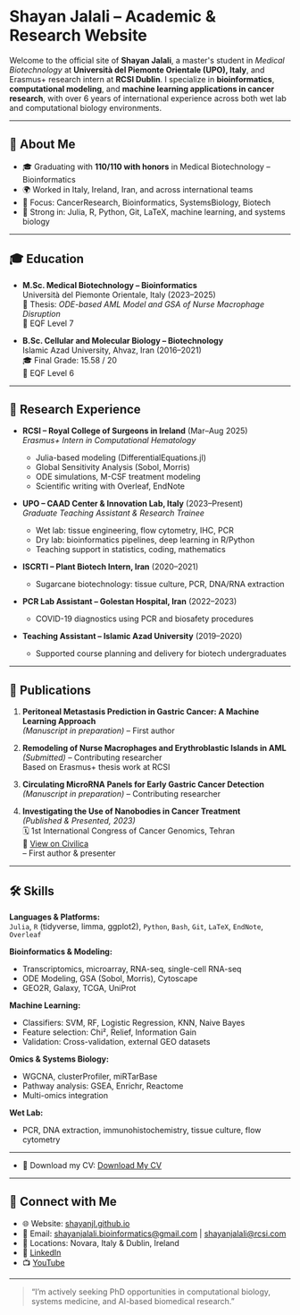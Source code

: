 # Shayan Jalali – Academic & Research Website

Welcome to the official site of **Shayan Jalali**, a master's student in *Medical Biotechnology* at **Università del Piemonte Orientale (UPO), Italy**, and Erasmus+ research intern at **RCSI Dublin**. I specialize in **bioinformatics**, **computational modeling**, and **machine learning applications in cancer research**, with over 6 years of international experience across both wet lab and computational biology environments.


---

## 🧬 About Me

- 🎓 Graduating with **110/110 with honors** in Medical Biotechnology – Bioinformatics  
- 🌍 Worked in Italy, Ireland, Iran, and across international teams  
- 🔬 Focus: CancerResearch, Bioinformatics, SystemsBiology, Biotech  
- 🧠 Strong in: Julia, R, Python, Git, LaTeX, machine learning, and systems biology  

---

## 🎓 Education

- **M.Sc. Medical Biotechnology – Bioinformatics**  
  Università del Piemonte Orientale, Italy (2023–2025)  
  🧪 Thesis: *ODE-based AML Model and GSA of Nurse Macrophage Disruption*  
  📍 EQF Level 7

- **B.Sc. Cellular and Molecular Biology – Biotechnology**  
  Islamic Azad University, Ahvaz, Iran (2016–2021)  
  🎓 Final Grade: 15.58 / 20  
  📍 EQF Level 6

---

## 🧪 Research Experience

- **RCSI – Royal College of Surgeons in Ireland** (Mar–Aug 2025)  
  *Erasmus+ Intern in Computational Hematology*  
  - Julia-based modeling (DifferentialEquations.jl)
  - Global Sensitivity Analysis (Sobol, Morris)
  - ODE simulations, M-CSF treatment modeling
  - Scientific writing with Overleaf, EndNote

- **UPO – CAAD Center & Innovation Lab, Italy** (2023–Present)  
  *Graduate Teaching Assistant & Research Trainee*  
  - Wet lab: tissue engineering, flow cytometry, IHC, PCR  
  - Dry lab: bioinformatics pipelines, deep learning in R/Python  
  - Teaching support in statistics, coding, mathematics

- **ISCRTI – Plant Biotech Intern, Iran** (2020–2021)  
  - Sugarcane biotechnology: tissue culture, PCR, DNA/RNA extraction

- **PCR Lab Assistant – Golestan Hospital, Iran** (2022–2023)  
  - COVID-19 diagnostics using PCR and biosafety procedures

- **Teaching Assistant – Islamic Azad University** (2019–2020)  
  - Supported course planning and delivery for biotech undergraduates

---

## 📝 Publications

1. **Peritoneal Metastasis Prediction in Gastric Cancer: A Machine Learning Approach**  
   *(Manuscript in preparation)* – First author

2. **Remodeling of Nurse Macrophages and Erythroblastic Islands in AML**  
   *(Submitted)* – Contributing researcher  
   Based on Erasmus+ thesis work at RCSI

3. **Circulating MicroRNA Panels for Early Gastric Cancer Detection**  
   *(Manuscript in preparation)* – Contributing researcher

4. **Investigating the Use of Nanobodies in Cancer Treatment**  
   *(Published & Presented, 2023)*  
   🗓️ 1st International Congress of Cancer Genomics, Tehran  
   🔗 [View on Civilica](https://civilica.com/doc/1823184/)  
   – First author & presenter

---

## 🛠 Skills

**Languages & Platforms:**  
`Julia`, `R` (tidyverse, limma, ggplot2), `Python`, `Bash`, `Git`, `LaTeX`, `EndNote`, `Overleaf`

**Bioinformatics & Modeling:**  
- Transcriptomics, microarray, RNA-seq, single-cell RNA-seq  
- ODE Modeling, GSA (Sobol, Morris), Cytoscape  
- GEO2R, Galaxy, TCGA, UniProt

**Machine Learning:**  
- Classifiers: SVM, RF, Logistic Regression, KNN, Naive Bayes  
- Feature selection: Chi², Relief, Information Gain  
- Validation: Cross-validation, external GEO datasets

**Omics & Systems Biology:**  
- WGCNA, clusterProfiler, miRTarBase  
- Pathway analysis: GSEA, Enrichr, Reactome  
- Multi-omics integration

**Wet Lab:**  
- PCR, DNA extraction, immunohistochemistry, tissue culture, flow cytometry

---
- 📄 Download my CV: [Download My CV](ShayanJL.pdf)
---
## 🔗 Connect with Me

- 🌐 Website: [shayanjl.github.io](https://shayanjl.github.io)
- 📧 Email: shayanjalali.bioinformatics@gmail.com | shayanjalali@rcsi.com  
- 📍 Locations: Novara, Italy & Dublin, Ireland  
- 🔗 [LinkedIn](https://www.linkedin.com/in/shayanjl)  
- 📺 [YouTube](https://www.youtube.com/@ShayanJL)

---

> “I’m actively seeking PhD opportunities in computational biology, systems medicine, and AI-based biomedical research.”

